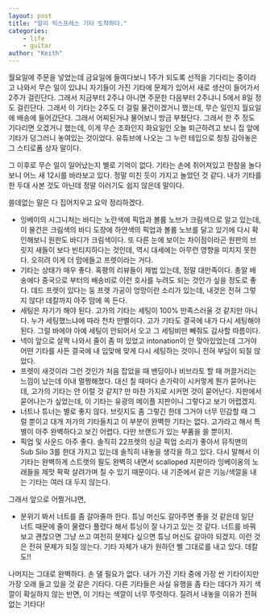 ```yaml
---
layout: post
title: "알리 익스프레스 기타 도착하다."
categories:
    - life
    - guitar
author: "Keith"
---
```


월요일에 주문을 넣었는데 금요일에 들여다보니 1주가 되도록 선적을 기다리는 중이라고 나와서 무슨 일이 있냐니 자기들이 가진 기타에 문제가 있어서 새로 생산이 들어가서 2주가 걸린단다. 그래서 지금부터 2주냐 아니면 주문한 다음부터 2주냐니 5에서 8일 정도 걸린단다. 그래서 이 기타는 2주도 더 걸릴 물건이겠거니 했는데, 무슨 일인지 월요일에 배송에 들어갔단다. 그래서 어찌된거냐 물어보니 방금 부쳤단다. 그래서 한 주 정도 기다리면 오겠거니 했는데, 이게 무슨 조화인지 화요일인 오늘 퇴근하려고 보니 집 앞에 기타가 덩그러니 놓여있는 것이었다. 유튜브에 나오는 그 누런 테입으로 칭칭 감아놓은 그 스티로폼 상자 말이다.

그 이후로 무슨 일이 일어났는지 별로 기억이 없다. 기타는 손에 쥐어져있고 한참을 놀다보니 어느 새 12시를 바라보고 있다. 정말 미친 듯이 가지고 놀았던 것 같다. 내가 기타를 한 두대 사본 것도 아닌데 정말 이러기도 쉽지 않은데 말이다. 

쓸데없는 말은 다 집어치우고 요약 정리하겠다.

- 잉베이의 시그니처는 바디는 노란색에 픽업과 볼륨 노브가 크림색으로 알고 있는데, 이 물건은 크림색의 바디 도장에 하얀색의 픽업과 볼륨 노브를 달고 있기에 다시 확인해보니 원판도 바디가 크림색이다. 또 다른 눈에 보이는 차이점이라곤 원판의 브릿지 새들이 보다 빈티지하다는 것인데, 역시 대세에는 아무런 영향을 미치지 못한다. 오히려 이게 더 맘에들고 프렛이라는 거다. 
- 기타는 상태가 매우 좋다. 혹평의 리뷰들이 제법 있는데, 정말 대만족이다. 총알 배송에다 중국으로 부터의 배송비로 이런 호사를 누려도 되는 것인가 싶을 정도로 좋다. 데드 프렛이 있다는 둥 프렛 가공이 엉망이란 소리가 있는데, 내것은 전혀 그렇지 않다! 데칼까지 아주 맘에 쏙 든다. 
- 세팅은 자기가 해야 된다. 고가의 기타는 세팅이 100% 만족스러울 것 같지만 아니다. 누가 세팅했느냐에 따라 천차 만별이다. 고가 기타도 결국에 내가 다시 세팅해야 된다. 그럴 바에야 아예 세팅이 안되어서 오고 그 세팅비만 빼줘도 감사할 따름이다.
- 넥이 앞으로 살짝 나와서 줄이 좀 떠 있었고 intonation이 안 맞아있었는데 그거야 어떤 기타를 사든 결국에 내 입맞에 맞게 다시 세팅하는 것이니 전혀 부담이 되질 않았다.
- 프렛이 새것이라 그런 것인가 처음 잡았을 때 밴딩이나 비브라토 할 때 꺼끌거리는 느낌이 났는데 이내 멀쩡해졌다. 대신 칠 때마다 손가락이 시커멓게 뭔가 묻어나는데, 고가의 기타는 안 이럴 것 같지? 만 마찬 가지로 시커먼 것이 묻어난다. 지판에서 묻어나는가 싶었는데, 이 기타는 유광의 메이플 지판이니 그렇다고 보기 어렵겠지.
- 너트나 튜너는 별로 좋지 않다. 브릿지도 좀 그렇긴 한데 그거야 너무 민감할 때 그럴 뿐이고 대개 저가의 기타들치고 이 부분이 완벽한 기타는 없다. 고가라고 해서 특별이 아주 완벽하다고 보긴 어렵다. 다만 브랜드가 있는 부품을 쓸 뿐이지. 
- 픽업 및 사운드 아주 좋다. 솔직히 22프렛의 싱글 픽업 소리가 좋아서 뮤직맨의 Sub Silo 3를 한대 가지고 있는데 솔직히 내놓을 생각을 하고 있다. 다시 말해서 이 기타는 완벽하게 스트랫의 필도 완벽히 내면서 scalloped 지판이라 잉베이옹의 노래들을 제맛 팍팍 살려가며 칠 수 있기 때문이다. 내 기준에서 같은 기능/색깔을 내는 기타는 여러 대 두지 않는다. 

그래서 앞으로 어쩔거냐면,

- 분위기 봐서 너트를 좀 갈아줄까 한다. 튜닝 머신도 갈아주면 좋을 것 같은데 일단 너트 때문에 줄이 물렸다 풀렸다 해서 튜닝이 잘 나가고 있는 것 같다. 너트를 바꿔 보고 괜찮으면 그냥 쓰고 여전히 문제다 싶으면 튜닝 머신도 갈아야 되겠지. 이런 것은 전혀 문제가 되질 않는다. 기타 자체가 내가 원하던 삘 그대로를 내고 있다. 데칼도!!

나머지는 그대로 완벽하다. 손 댈 필요가 없다. 내가 가진 기타 중에 가장 싼 기타이지만 가장 오래 들고 있을 것 같은 기타다. 다른 기타들은 사실 유행을 좀 타는 데다가 자기 색깔이 확실하지 않는 반면, 이 기타는 색깔이 너무 뚜렷하다. 질려서 내놓을 이유가 전혀 없는 기타다!